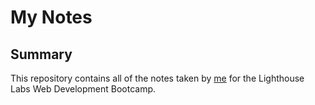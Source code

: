 # My Notes
## Summary
This repository contains all of the notes taken by [me](https://github.com/pritchsk) for the Lighthouse Labs Web Development Bootcamp.
